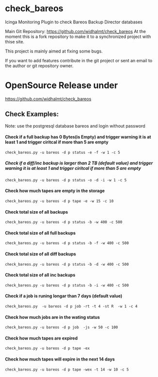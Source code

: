 # check_bareos
Icinga Monitoring Plugin to check Bareos Backup Director databases

Main Git Repository: https://github.com/widhalmt/check_bareos
At the moment this is a fork repository to make it to a synchronized project with thise site.

This project is mainly aimed at fixing some bugs.

If you want to add features contribute in the git project or sent an email to the author or git repository owner.

# OpenSource Release under
https://github.com/widhalmt/check_bareos 

## Check Examples: 

Note: use the postgresql database bareos and login without password


#### Check if a full backup has 0 Bytes(is Empty) and trigger warning it is at least 1 and trigger ciritcal if more than 5 are empty 
```check_bareos.py -u bareos -d p status -e -f -w 1 -c 5```


##### Check if a diff/inc backup is larger than 2 TB (default value) and trigger warning it is at least 1 and trigger ciritcal if more than 5 are empty 
```check_bareos.py -u bareos -d p status -o -d -i -w 1 -c 5```


#### Check how much tapes are empty in the storage
```check_bareos.py -u bareos -d p tape -e -w 15 -c 10```


#### Check total size of all backups
```check_bareos.py -u bareos -d p status -b -w 400 -c 500```


#### Check total size of all full backups
```check_bareos.py -u bareos -d p status -b -f -w 400 -c 500```


#### Check total size of all diff backups
```check_bareos.py -u bareos -d p status -b -d -w 400 -c 500```


#### Check total size of all inc backups
```check_bareos.py -u bareos -d p status -b -i -w 400 -c 500```


#### Check if a job is runing longar than 7 days (default value)
```check_bareos.py  -u bareos -d p job -rt -t 4 -st R  -w 1 -c 4```


#### Check how much jobs are in the wating status
```check_bareos.py -u bareos -d p job  -js -w 50 -c 100```


#### Check how much tapes are expired
```check_bareos.py -u bareos -d p tape -ex```


#### Check how much tapes will expire in the next 14 days
```check_bareos.py -u bareos -d p tape -wex -t 14 -w 10 -c 5```

 

